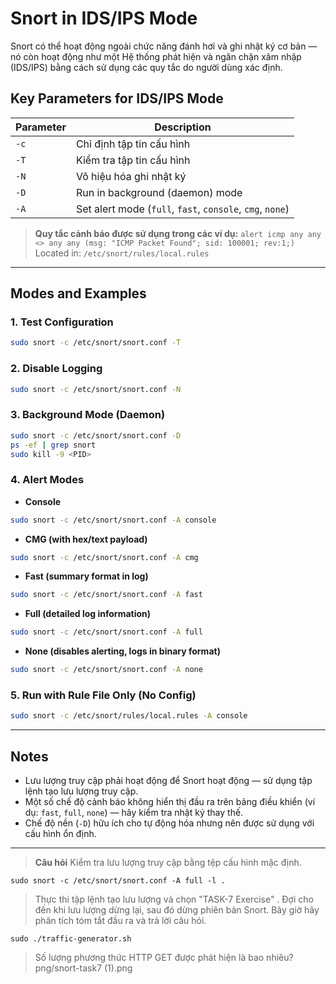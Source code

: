 
# Snort in IDS/IPS Mode

Snort có thể hoạt động ngoài chức năng đánh hơi và ghi nhật ký cơ bản — nó còn hoạt động như một Hệ thống phát hiện và ngăn chặn xâm nhập (IDS/IPS) bằng cách sử dụng các quy tắc do người dùng xác định.

## Key Parameters for IDS/IPS Mode

| Parameter | Description |
|-----------|-------------|
| `-c`      | Chỉ định tập tin cấu hình |
| `-T`      | Kiểm tra tập tin cấu hình |
| `-N`      | Vô hiệu hóa ghi nhật ký |
| `-D`      | Run in background (daemon) mode |
| `-A`      | Set alert mode (`full`, `fast`, `console`, `cmg`, `none`) |

> **Quy tắc cảnh báo được sử dụng trong các ví dụ:** 
> `alert icmp any any <> any any (msg: "ICMP Packet Found"; sid: 100001; rev:1;)`  
> Located in: `/etc/snort/rules/local.rules`

---

## Modes and Examples

### 1. Test Configuration
```bash
sudo snort -c /etc/snort/snort.conf -T
```

### 2. Disable Logging
```bash
sudo snort -c /etc/snort/snort.conf -N
```

### 3. Background Mode (Daemon)
```bash
sudo snort -c /etc/snort/snort.conf -D
ps -ef | grep snort
sudo kill -9 <PID>
```

### 4. Alert Modes

- **Console**
```bash
sudo snort -c /etc/snort/snort.conf -A console
```
- **CMG (with hex/text payload)**
```bash
sudo snort -c /etc/snort/snort.conf -A cmg
```
- **Fast (summary format in log)**
```bash
sudo snort -c /etc/snort/snort.conf -A fast
```
- **Full (detailed log information)**
```bash
sudo snort -c /etc/snort/snort.conf -A full
```
- **None (disables alerting, logs in binary format)**
```bash
sudo snort -c /etc/snort/snort.conf -A none
```

### 5. Run with Rule File Only (No Config)
```bash
sudo snort -c /etc/snort/rules/local.rules -A console
```

---

## Notes

- Lưu lượng truy cập phải hoạt động để Snort hoạt động — sử dụng tập lệnh tạo lưu lượng truy cập.
- Một số chế độ cảnh báo không hiển thị đầu ra trên bảng điều khiển (ví dụ: `fast`, `full`, `none`) — hãy kiểm tra nhật ký thay thế.
- Chế độ nền (`-D`) hữu ích cho tự động hóa nhưng nên được sử dụng với cấu hình ổn định.

---

>**Câu hỏi** Kiểm tra lưu lượng truy cập bằng tệp cấu hình mặc định.

`sudo snort -c /etc/snort/snort.conf -A full -l .`

>Thực thi tập lệnh tạo lưu lượng và chọn "TASK-7 Exercise" . Đợi cho đến khi lưu lượng dừng lại, sau đó dừng phiên bản Snort. Bây giờ hãy phân tích tóm tắt đầu ra và trả lời câu hỏi.

`sudo ./traffic-generator.sh`

>Số lượng phương thức HTTP GET được phát hiện là bao nhiêu?
png/snort-task7 (1).png
